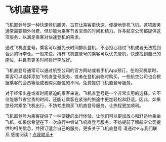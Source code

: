 # 飞机直登号

飞机直登号是一种快速登机服务，旨在让乘客更快速、便捷地登机飞机。这项服务通常需要额外付费，但却能为乘客节省宝贵的时间和精力。许多航空公司都提供这项服务，以满足乘客对快速登机的需求。

通过飞机直登号，乘客可以避免长时间排队登机，不必担心错过飞机或者无法找到合适的行李仓。一般来说，持有飞机直登号的乘客可以优先登机，快速找到自己的座位，并且有更多时间将行李放好。

飞机直登号通常可以通过航空公司的官方网站或者手机App预订。在购买机票时，乘客可以选择添加飞机直登号服务，或者在登机前临时购买。一些航空公司也会根据乘客的会员等级或者购买舱位的不同，免费提供飞机直登号服务。

对于经常出差或者时间紧迫的乘客来说，飞机直登号是一个非常实用的选择。它不仅能够节省宝贵的时间，还能让乘客在紧张的旅途中更加轻松和舒适。因此，如果您经常乘坐飞机出行，不妨考虑购买飞机直登号服务，让旅程更加顺利。

飞机直登号为乘客提供了一种便捷的出行体验，让他们可以更加放心和舒适地乘坐飞机。如果您希望在下一次旅行中尝试飞机直登号服务，不妨提前了解航空公司提供的相关信息，并预订适合自己的服务。更多关于飞机直登号 请通过✈与我们联系,感谢阅读！[点我联系✈](https://bbs.G208.com)